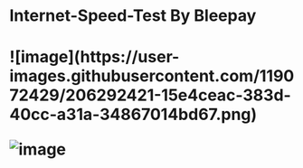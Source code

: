 <h1> Internet-Speed-Test By Bleepay <h1>
![image](https://user-images.githubusercontent.com/119072429/206292421-15e4ceac-383d-40cc-a31a-34867014bd67.png)

![image](https://user-images.githubusercontent.com/119072429/206292451-bc2073fd-99dc-4794-8e14-da9e4726403a.png)
